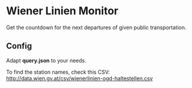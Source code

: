 # Wiener Linien Monitor
Get the countdown for the next departures of given public transportation.

## Config
Adapt **query.json** to your needs.

To find the station names, check this CSV:
http://data.wien.gv.at/csv/wienerlinien-ogd-haltestellen.csv
